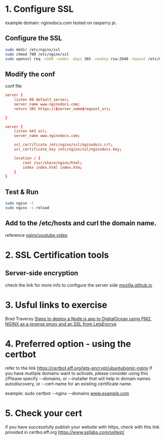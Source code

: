 # 1. Configure SSL 


example domain: nginxdocs.com
tested on rasperry pi.

## Configure the SSL

```bash
sudo mkdir /etc/nginx/ssl
sudo chmod 700 /etc/nginx/ssl
sudo openssl req -x509 -nodes -days 365 -newkey rsa:2048 -keyout /etc/nginx/ssl/nginxdocs.key -out /etc/nginx/ssl/nginxdocs.crt
```

## Modify the conf

conf file
```conf
server {
    listen 80 default_server;
    server_name www.nginxdocs.com;
    return 301 https://$server_name$request_uri;

}

server {
    listen 443 ssl;
    server_name www.nginxdocs.com;

    ssl_certificate /etc/nginx/ssl/nginxdocs.crt;
    ssl_certificate_key /etc/nginx/ssl/nginxdocs.key;

    location / {
        root /usr/share/nginx/html;
        index index.html index.htm;
    }
}
```

## Test & Run
```bash
sudo nginx -t
sudo nginx -s reload
```

## Add to the /etc/hosts and curl the domain name.

reference [nginx/youtube.video](https://www.youtube.com/watch?v=X3Pr5VATOyA)

# 2. SSL Certification tools

## Server-side encryption
check the link for more info to configure the server side
[mozilla.github.io](https://wiki.mozilla.org/Security/Server_Side_TLS)

# 3. Usful links to exercise

Brad Traversy [Steps to deploy a Node.js app to DigitalOcean using PM2, NGINX as a reverse proxy and an SSL from LetsEncryp](https://gist.github.com/bradtraversy/cd90d1ed3c462fe3bddd11bf8953a896#nodejs-deployment)

# 4. Preferred option - using the certbot

refer to the link https://certbot.eff.org/lets-encrypt/ubuntubionic-nginx
if you have mutliple domains want to activate, please consider using this
//Please specify --domains, or --installer that will help in domain names autodiscovery, or --cert-name for an existing certificate name.

example:
sudo certbot --nginx --domains www.example.com

# 5. Check your cert

if you have successfully publish your website with https, check with this link provided in certbo.eff.org
https://www.ssllabs.com/ssltest/
